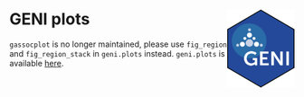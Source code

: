 # GENI plots <img src='man/figures/logo.png' align="right" height="139"/>
`gassocplot` is no longer maintained, please use `fig_region` and `fig_region_stack` in `geni.plots` instead. `geni.plots` is available [here](https://github.com/jrs95/geni.plots/).

<!--
# gassocplot <img src='man/figures/logo.png' align="right" height="139"/>
Regional association plots for genetic and epigenetic data. gassocplot2 is now [available](https://github.com/jrs95/gassocplot2), which enables use of build 38 (hg38) coordinates in addition to GRCh37 (hg19) coordinates as well as incorporating additional marker labelling. 

## Functions
* `assoc_plot`: plots a regional association plot or fine-mapping probability plot for a single trait within a genomic region based on GRCh37 (hg19) coordinates.  
* `assoc_plot_save`: saves a PNG of the assoc_plot.  
* `stack_assoc_plot`: plots a stacked regional association plot for multiple traits within a genomic region based on GRCh37 (hg19) coordinates.  
* `stack_assoc_plot_save`: saves a PNG of the stack_assoc_plot.  

## Installation
```
install.packages("remotes") 
remotes::install_github("jrs95/gassocplot")
```

## Examples
```
# Libraries
library(gassocplot)

# Association plot
markers <- gassocplot::test_assoc_plot
head(markers)
corr <- gassocplot::test_corr # correlation matrix (not correlation squared) ordered in the same way as the markers
plot <- assoc_plot(markers, corr)
assoc_plot_save(plot, "assoc_plot_test.png")

# Stacked association plot
markers <- gassocplot::test_stack_assoc_plot_markers
head(markers)
z <- gassocplot::test_stack_assoc_plot_associations
head(z)
corr <- gassocplot::test_corr # correlation matrix (not correlation squared) ordered in the same way as the markers
plot <- stack_assoc_plot(markers, z, corr, traits=c("Trait 1", "Trait 2"))
stack_assoc_plot_save(plot, "stack_assoc_plot_test.png", 2)
```

## Linkage disequilibrium information
The [LDlinkR](https://cran.r-project.org/web/packages/LDlinkR/index.html) package can be used to obtain linkage disequilibrium matrices from 1000G using the LDmatrix function. Note the matrix from this function would have to be square rooted and ordered in the same way as the markers data frame.  

## Citation
Please cite this R package using the link: https://github.com/jrs95/gassocplot  

## Plots

### Regional association plot
![](./man/figures/assoc_plot_test.png)

### Stacked regional association plot
![](./man/figures/stack_assoc_plot_test.png)
-->
